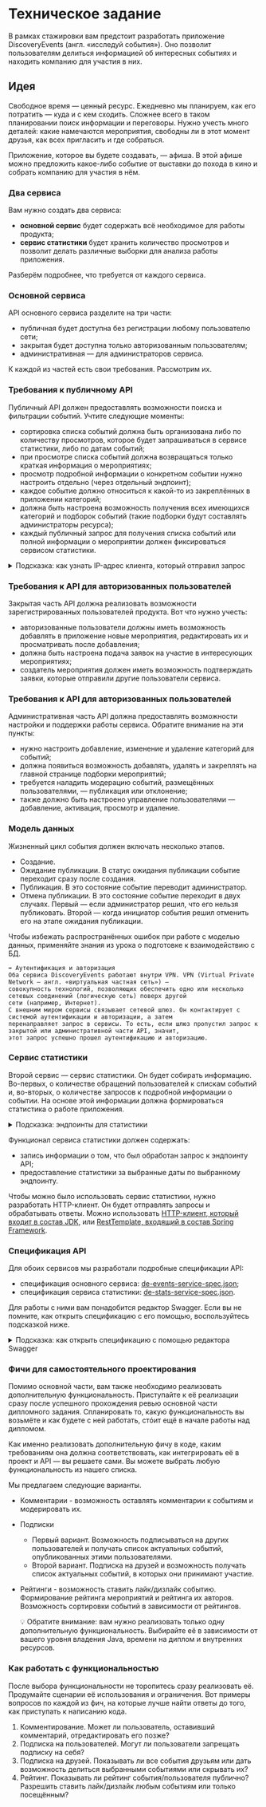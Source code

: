 # Техническое задание

В рамках стажировки вам предстоит разработать приложение DiscoveryEvents (англ. «исследуй события»). Оно позволит
пользователям делиться информацией об интересных событиях и находить компанию для участия в них.

## Идея

Свободное время — ценный ресурс. Ежедневно мы планируем, как его потратить — куда и с кем сходить. Сложнее всего в таком
планировании поиск информации и переговоры. Нужно учесть много деталей: какие намечаются мероприятия, свободны ли в этот
момент друзья, как всех пригласить и где собраться.

Приложение, которое вы будете создавать, — афиша. В этой афише можно предложить какое-либо событие от выставки до похода
в кино и собрать компанию для участия в нём.

### Два сервиса

Вам нужно создать два сервиса:

- **основной сервис** будет содержать всё необходимое для работы продукта;
- **сервис статистики** будет хранить количество просмотров и позволит делать различные выборки для анализа работы
  приложения.

Разберём подробнее, что требуется от каждого сервиса.

### Основной сервиса

API основного сервиса разделите на три части:

- публичная будет доступна без регистрации любому пользователю сети;
- закрытая будет доступна только авторизованным пользователям;
- административная — для администраторов сервиса.

К каждой из частей есть свои требования. Рассмотрим их.

### Требования к публичному API

Публичный API должен предоставлять возможности поиска и фильтрации событий. Учтите следующие моменты:

- сортировка списка событий должна быть организована либо по количеству просмотров, которое будет запрашиваться в
  сервисе статистики, либо по датам событий;
- при просмотре списка событий должна возвращаться только краткая информация о мероприятиях;
- просмотр подробной информации о конкретном событии нужно настроить отдельно (через отдельный эндпоинт);
- каждое событие должно относиться к какой-то из закреплённых в приложении категорий;
- должна быть настроена возможность получения всех имеющихся категорий и подборок событий (такие подборки будут
  составлять администраторы ресурса);
- каждый публичный запрос для получения списка событий или полной информации о мероприятии должен фиксироваться сервисом
  статистики.

<details>
  <summary>Подсказка: как узнать IP-адрес клиента, который отправил запрос</summary>

Чтобы передать в сервис статистики информацию об обработке запроса к эндпоинту, вам потребуется IP-адрес пользователя,
сделавшего запрос, а также путь эндпоинта. Получить эту информацию можно через класс `HttpServletRequest`. Чтобы
получить объект этого класса, добавьте его в качестве дополнительного аргумента в метод контроллера.

   ```java

@GetMapping("/some/path/{id}")
public void logIPAndPath(@PathVariable long id, HttpServletRequest request) {
    log.info("client ip: {}", request.getRemoteAddr());
    log.info("endpoint path: {}", request.getRequestURI());
}
   ```

</details>

### Требования к API для авторизованных пользователей

Закрытая часть API должна реализовать возможности зарегистрированных пользователей продукта. Вот что нужно учесть:

- авторизованные пользователи должны иметь возможность добавлять в приложение новые мероприятия, редактировать их и
  просматривать после добавления;
- должна быть настроена подача заявок на участие в интересующих мероприятиях;
- создатель мероприятия должен иметь возможность подтверждать заявки, которые отправили другие пользователи сервиса.

### Требования к API для авторизованных пользователей

Административная часть API должна предоставлять возможности настройки и поддержки работы сервиса. Обратите внимание на
эти пункты:

- нужно настроить добавление, изменение и удаление категорий для событий;
- должна появиться возможность добавлять, удалять и закреплять на главной странице подборки мероприятий;
- требуется наладить модерацию событий, размещённых пользователями, — публикация или отклонение;
- также должно быть настроено управление пользователями — добавление, активация, просмотр и удаление.

### Модель данных

Жизненный цикл события должен включать несколько этапов.

- Создание.
- Ожидание публикации. В статус ожидания публикации событие переходит сразу после создания.
- Публикация. В это состояние событие переводит администратор.
- Отмена публикации. В это состояние событие переходит в двух случаях. Первый — если администратор решил, что его нельзя
  публиковать. Второй — когда инициатор события решил отменить его на этапе ожидания публикации.

Чтобы избежать распространённых ошибок при работе с моделью данных, применяйте знания из урока о подготовке к
взаимодействию с БД.

    ➡️ Аутентификация и авторизация
    Оба сервиса DiscoveryEvents работают внутри VPN. VPN (Virtual Private Network — англ. «виртуальная частная сеть») —
    совокупность технологий, позволяющих обеспечить одно или несколько сетевых соединений (логическую сеть) поверх другой
    сети (например, Интернет).
    С внешним миром сервисы связывает сетевой шлюз. Он контактирует с системой аутентификации и авторизации, а затем
    перенаправляет запрос в сервисы. То есть, если шлюз пропустил запрос к закрытой или административной части API, значит,
    этот запрос успешно прошел аутентификацию и авторизацию.

### Сервис статистики

Второй сервис — сервис статистики. Он будет собирать информацию. Во-первых, о количестве обращений пользователей к
спискам событий и, во-вторых, о количестве запросов к подробной информации о событии. На основе этой информации должна
формироваться статистика о работе приложения.


<details>
  <summary>Подсказка: эндпоинты для статистики</summary>

Сохранять статистику нужно будет по двум эндпоинтам: `GET /events`, который отвечает за получение событий с возможностью
фильтрации, и `GET /events/{id}`, который позволяет получить подробную информацию об опубликованном событии по его
идентификатору.
</details>


Функционал сервиса статистики должен содержать:

- запись информации о том, что был обработан запрос к эндпоинту API;
- предоставление статистики за выбранные даты по выбранному эндпоинту.

Чтобы можно было использовать сервис статистики, нужно разработать HTTP-клиент. Он будет отправлять запросы и
обрабатывать ответы. Можно
использовать [HTTP-клиент, который входит в состав JDK](https://docs.oracle.com/en/java/javase/11/docs/api/java.net.http/java/net/http/HttpClient.html),
или [RestTemplate, входящий в состав Spring Framework](https://docs.spring.io/spring-framework/docs/current/javadoc-api/org/springframework/web/client/RestTemplate.html).

### Спецификация API

Для обоих сервисов мы разработали подробные спецификации API:

- спецификация основного сервиса: [de-events-service-spec.json](2/de-events-service-spec.json);
- спецификация сервиса статистики: [de-stats-service-spec.json](1/de-stats-service-spec.json).

Для работы с ними вам понадобится редактор Swagger. Если вы не помните, как открыть спецификацию с его помощью,
воспользуйтесь подсказкой ниже.

<details>
  <summary>Подсказка: как открыть спецификацию с помощью редактора Swagger</summary>

1. Скопируйте ссылку на файл спецификации.
2. Откройте [онлайн-версию редактора Swagger](https://editor-next.swagger.io/). На верхней панели выберите меню File,
   затем пункт Import URL.
3. Вставьте скопированную ссылку в текстовое поле появившегося диалогового окна и нажмите OK.

</details>

### Фичи для самостоятельного проектирования

Помимо основной части, вам также необходимо реализовать дополнительную функциональность. Приступайте к её реализации
сразу после успешного прохождения ревью основной части дипломного задания. Спланировать то, какую функциональность вы
возьмёте и как будете с ней работать, стóит ещё в начале работы над дипломом.

Как именно реализовать дополнительную фичу в коде, каким требованиям она должна соответствовать, как интегрировать её в
проект и API — вы решаете сами. Вы можете выбрать любую функциональность из нашего списка.

Мы предлагаем следующие варианты.

- Комментарии - возможность оставлять комментарии к событиям и модерировать их.
- Подписки
    - Первый вариант. Возможность подписываться на других пользователей и получать список актуальных событий,
      опубликованных этими пользователями.
    - Второй вариант. Подписка на друзей и возможность получать список актуальных событий, в которых они принимают
      участие.
- Рейтинги - возможность ставить лайк/дизлайк событию. Формирование рейтинга мероприятий и рейтинга их авторов.
  Возможность сортировки событий в зависимости от рейтингов.

  💡 Обратите внимание: вам нужно реализовать только одну дополнительную функциональность. Выбирайте её в зависимости от
  вашего уровня владения Java, времени на диплом и внутренних ресурсов.

### Как работать с функциональностью

После выбора функциональности не торопитесь сразу реализовать её. Продумайте сценарии её использования и ограничения.
Вот примеры вопросов по каждой из фич, на которые лучше найти ответы до того, как приступать к написанию кода.

1. Комментирование. Может ли пользователь, оставивший комментарий, отредактировать его позже?
2. Подписка на пользователей. Могут ли пользователи запрещать подписку на себя?
3. Подписка на друзей. Показывать ли все события друзьям или дать возможность делиться выбранными событиями или скрывать
   их?
4. Рейтинг. Показывать ли рейтинг события/пользователя публично? Разрешить ставить лайк/дизлайк любым событиям или
   только посещённым?

